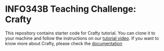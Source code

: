 
# INFO343B Teaching Challenge: Crafty

This repository contains starter code for Crafty tutorial. You can clone it to your machine and follow the instructions on our [tutorial video](http://). 
If you want to know more about Crafty, please check the [documentation](http://craftyjs.com/documentation/)
